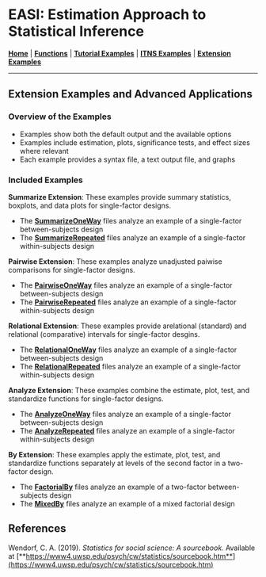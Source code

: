 # EASI: Estimation Approach to Statistical Inference

[**Home**](https://github.com/cwendorf/EASI/) | 
[**Functions**](https://github.com/cwendorf/EASI/tree/master/A-Functions) | 
[**Tutorial Examples**](https://github.com/cwendorf/EASI/tree/master/B-TutorialExamples) | 
[**ITNS Examples**](https://github.com/cwendorf/EASI/tree/master/C-ITNSExamples) | 
[**Extension Examples**](https://github.com/cwendorf/EASI/tree/master/D-ExtensionExamples)

---

## Extension Examples and Advanced Applications

### Overview of the Examples

- Examples show both the default output and the available options
- Examples include estimation, plots, significance tests, and effect sizes where relevant
- Each example provides a syntax file, a text output file, and graphs

### Included Examples

**Summarize Extension**: These examples provide summary statistics, boxplots, and data plots for single-factor designs.

- The [**SummarizeOneWay**](./SummarizeOneWay/) files analyze an example of a single-factor between-subjects design 
- The [**SummarizeRepeated**](./SummarizeRepeated/) files analyze an example of a single-factor within-subjects design 

**Pairwise Extension**: These examples analyze unadjusted paiwise comparisons for single-factor designs.

- The [**PairwiseOneWay**](./PairwiseOneWay/) files analyze an example of a single-factor between-subjects design 
- The [**PairwiseRepeated**](./PairwiseRepeated/) files analyze an example of a single-factor within-subjects design 

**Relational Extension**: These examples provide arelational (standard) and relational (comparative) intervals for single-factor desgins.

- The [**RelationalOneWay**](./RelationalOneWay/) files analyze an example of a single-factor between-subjects design 
- The [**RelationalRepeated**](./RelationalRepeated/) files analyze an example of a single-factor within-subjects design

**Analyze Extension**: These examples combine the estimate, plot, test, and standardize functions for single-factor designs.

- The [**AnalyzeOneWay**](./AnalyzeOneWay/) files analyze an example of a single-factor between-subjects design 
- The [**AnalyzeRepeated**](./AnalyzeRepeated/) files analyze an example of a single-factor within-subjects design

**By Extension**: These examples apply the estimate, plot, test, and standardize functions separately at levels of the second factor in a two-factor design.

- The [**FactorialBy**](./FactorialBy/) files analyze an example of a two-factor between-subjects design 
- The [**MixedBy**](./MixedBy/) files analyze an example of a mixed factorial design


## References

Wendorf, C. A. (2019). _Statistics for social science: A sourcebook._ Available at [**https://www4.uwsp.edu/psych/cw/statistics/sourcebook.htm**](https://www4.uwsp.edu/psych/cw/statistics/sourcebook.htm)
